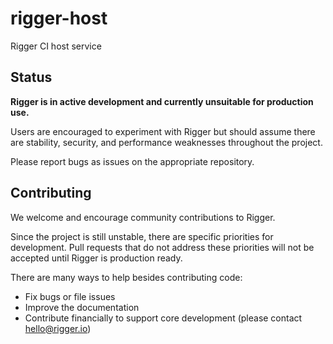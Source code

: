 rigger-host
===========

Rigger CI host service

## Status ##

**Rigger is in active development and currently unsuitable for production use.**

Users are encouraged to experiment with Rigger but should assume there are stability, security, and performance weaknesses throughout the project.

Please report bugs as issues on the appropriate repository.

## Contributing ##

We welcome and encourage community contributions to Rigger.

Since the project is still unstable, there are specific priorities for development. Pull requests that do not address these priorities will not be accepted until Rigger is production ready.

There are many ways to help besides contributing code:

- Fix bugs or file issues
- Improve the documentation
- Contribute financially to support core development (please contact hello@rigger.io)
